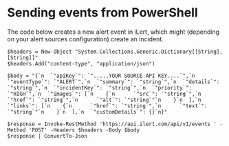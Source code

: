 # Sending events from PowerShell

The code below creates a new alert event in iLert, which might \(depending on your alert sources configuration\) create an incident.

```text
$headers = New-Object "System.Collections.Generic.Dictionary[[String],[String]]"
$headers.Add("content-type", "application/json")

$body = "{`n  `"apiKey`": `".....YOUR SOURCE API KEY....`",`n  `"eventType`": `"ALERT`",`n  `"summary`": `"string`",`n  `"details`": `"string`",`n  `"incidentKey`": `"string`",`n  `"priority`": `"HIGH`",`n  `"images`": [`n    {`n      `"src`": `"string`",`n      `"href`": `"string`",`n      `"alt`": `"string`"`n    }`n  ],`n  `"links`": [`n    {`n      `"href`": `"string`",`n      `"text`": `"string`"`n    }`n  ],`n  `"customDetails`": {}`n}"

$response = Invoke-RestMethod 'https://api.ilert.com/api/v1/events ' -Method 'POST' -Headers $headers -Body $body
$response | ConvertTo-Json
```



